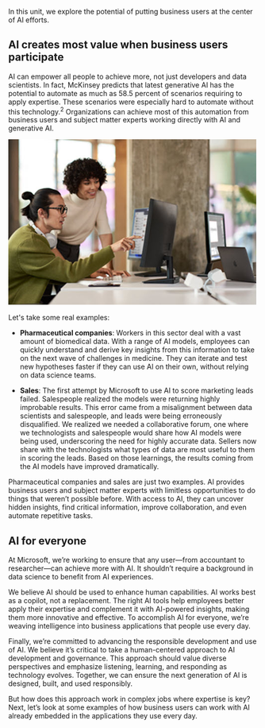 In this unit, we explore the potential of putting business users at the center of AI efforts.

## AI creates most value when business users participate

AI can empower all people to achieve more, not just developers and data scientists. In fact, McKinsey predicts that latest generative AI has the potential to automate as much as 58.5 percent of scenarios requiring to apply expertise. These scenarios were especially hard to automate without this technology.<sup>2</sup> Organizations can achieve most of this automation from business users and subject matter experts working directly with AI and generative AI.

![Image of two people working in an office who are looking at a computer screen.](../media/empower-business-users.jpg)

Let's take some real examples:

* **Pharmaceutical companies**: Workers in this sector deal with a vast amount of biomedical data. With a range of AI models, employees can quickly understand and derive key insights from this information to take on the next wave of challenges in medicine. They can iterate and test new hypotheses faster if they can use AI on their own, without relying on data science teams.

* **Sales**: The first attempt by Microsoft to use AI to score marketing leads failed. Salespeople realized the models were returning highly improbable results. This error came from a misalignment between data scientists and salespeople, and leads were being erroneously disqualified. We realized we needed a collaborative forum, one where we technologists and salespeople would share how AI models were being used, underscoring the need for highly accurate data. Sellers now share with the technologists what types of data are most useful to them in scoring the leads. Based on those learnings, the results coming from the AI models have improved dramatically.

Pharmaceutical companies and sales are just two examples. AI provides business users and subject matter experts with limitless opportunities to do things that weren’t possible before. With access to AI, they can uncover hidden insights, find critical information, improve collaboration, and even automate repetitive tasks.

## AI for everyone

At Microsoft, we’re working to ensure that any user—from accountant to researcher—can achieve more with AI. It shouldn’t require a background in data science to benefit from AI experiences.

We believe AI should be used to enhance human capabilities. AI works best as a copilot, not a replacement. The right AI tools help employees better apply their expertise and complement it with AI-powered insights, making them more innovative and effective. To accomplish AI for everyone, we’re weaving intelligence into business applications that people use every day.

Finally, we’re committed to advancing the responsible development and use of AI. We believe it’s critical to take a human-centered approach to AI development and governance. This approach should value diverse perspectives and emphasize listening, learning, and responding as technology evolves. Together, we can ensure the next generation of AI is designed, built, and used responsibly.

But how does this approach work in complex jobs where expertise is key? Next, let’s look at some examples of how business users can work with AI already embedded in the applications they use every day.
